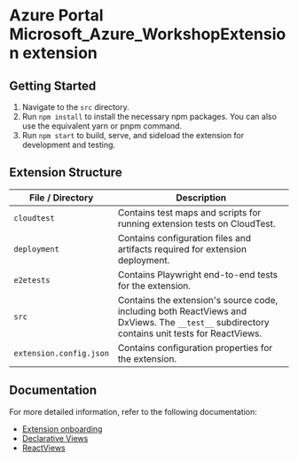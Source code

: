 # Azure Portal Microsoft_Azure_WorkshopExtension extension

## Getting Started

1. Navigate to the `src` directory.
1. Run `npm install` to install the necessary npm packages. You can also use the equivalent yarn or pnpm command.
1. Run `npm start` to build, serve, and sideload the extension for development and testing.

## Extension Structure

| File / Directory | Description |
|------------------|-------------|
|`cloudtest`|Contains test maps and scripts for running extension tests on CloudTest.|
|`deployment`|Contains configuration files and artifacts required for extension deployment.|
|`e2etests`|Contains Playwright end-to-end tests for the extension.|
|`src`|Contains the extension's source code, including both ReactViews and DxViews. The `__test__` subdirectory contains unit tests for ReactViews.|
|`extension.config.json`|Contains configuration properties for the extension.|

## Documentation

For more detailed information, refer to the following documentation:

- [Extension onboarding](https://aka.ms/portalfx/rpdocs)
- [Declarative Views](https://aka.ms/portalfx/declarative)
- [ReactViews](https://aka.ms/portalfx/reactdocs)
